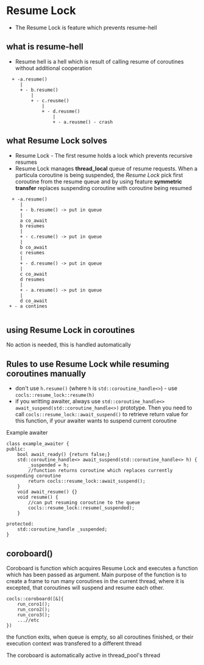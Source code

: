 # Resume Lock

* The Resume Lock is feature which prevents resume-hell

## what is resume-hell

* Resume hell is a hell which is result of calling resume of coroutines without additional cooperation

```
  + -a.resume()
     |
     + - b.resume()
         |
         + - c.reusme()
             |
             + - d.reusme()
                 |
                 + - a.reusme() - crash
```

## what Resume Lock solves

* Resume Lock - The first resume holds a lock which prevents recursive resumes
* Resume Lock manages **thread_local** queue of resume requests. When a particula coroutine is being suspended, the *Resume Lock* pick first coroutine from the resume queue and by using feature **symmetric transfer** replaces suspending coroutine with coroutine being resumed

```
  + -a.resume()
     |
     + - b.resume() -> put in queue
     |
     a co_await
     b resumes
     |
     + - c.resume() -> put in queue
     |
     b co_await
     c resumes
     |
     + - d.resume() -> put in queue
     |
     c co_await
     d resumes
     |
     + - a.resume() -> put in queue
     |
     d co_await
 + - a contines
 
```
## using Resume Lock in coroutines

No action is needed, this is handled automatically

## Rules to use Resume Lock while resuming coroutines manually

* don't use `h.resume()` (where `h` is `std::coroutine_handle<>`) - use `cocls::resume_lock::resume(h)`
* if you writting awaiter, always use  `std::coroutine_handle<> await_suspend(std::coroutine_handle<>)` prototype. Then you need to call `cocls::resume_lock::await_suspend()` to retrieve return value for this function, if your awaiter wants to suspend current coroutine


Example awaiter

```
class example_awaiter {
public:
    bool await_ready() {return false;}
    std::coroutine_handle<> await_suspend(std::coroutine_handle<> h) {
        _suspended = h;
        //function returns coroutine which replaces currently suspending coroutine
        return cocls::resume_lock::await_suspend();
    }
    void await_resume() {}
    void resume() {
        //can put resuming coroutine to the queue
        cocls::resume_lock::resume(_suspended);
    }
    
protected:
    std::coroutine_handle _suspended;
}
```


## coroboard()

Coroboard is function which acquires Resume Lock and executes a function which has been
passed as argument. Main purpose of the function is to create a frame to run many coroutines in the current thread, where it is excepted, that coroutines will suspend and resume each other.

```
cocls::coroboard([&]{
    run_coro1();
    run_coro2();
    run_coro3();
    ...//etc
})
```
the function exits, when queue is empty, so all coroutines finished, or their execution context was transfered to a different thread

The coroboard is automatically active in thread_pool's thread

